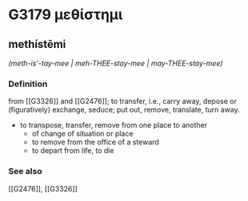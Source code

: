 # G3179 μεθίστημι

## methístēmi

_(meth-is'-tay-mee | meh-THEE-stay-mee | may-THEE-stay-mee)_

### Definition

from [[G3326]] and [[G2476]]; to transfer, i.e., carry away, depose or (figuratively) exchange, seduce; put out, remove, translate, turn away.

- to transpose, transfer, remove from one place to another
  - of change of situation or place
  - to remove from the office of a steward
  - to depart from life, to die

### See also

[[G2476]], [[G3326]]

